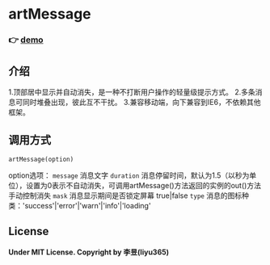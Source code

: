 # artMessage

### :point_right: [demo](https://liyu365.github.io/artMessage/demo/) 

## 介绍
1.顶部居中显示并自动消失，是一种不打断用户操作的轻量级提示方式。
2.多条消息可同时堆叠出现，彼此互不干扰。
3.兼容移动端，向下兼容到IE6，不依赖其他框架。

## 调用方式
`artMessage(option)`

option选项：
`message` 消息文字
`duration` 消息停留时间，默认为1.5（以秒为单位），设置为0表示不自动消失，可调用artMessage()方法返回的实例的out()方法手动控制消失
`mask` 消息显示期间是否锁定屏幕 true|false
`type` 消息的图标种类：'success'|'error'|'warn'|'info'|'loading'

## License

**Under MIT License. Copyright by 李昱(liyu365)**